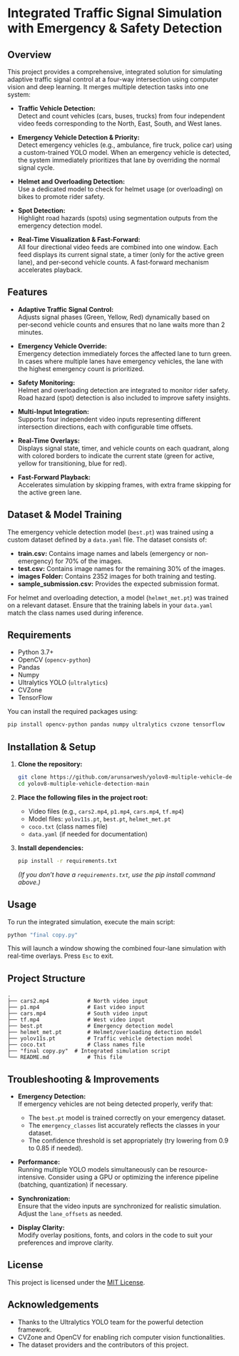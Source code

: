 
# Integrated Traffic Signal Simulation with Emergency & Safety Detection

## Overview

This project provides a comprehensive, integrated solution for simulating adaptive traffic signal control at a four-way intersection using computer vision and deep learning. It merges multiple detection tasks into one system:

- **Traffic Vehicle Detection:**  
  Detect and count vehicles (cars, buses, trucks) from four independent video feeds corresponding to the North, East, South, and West lanes.

- **Emergency Vehicle Detection & Priority:**  
  Detect emergency vehicles (e.g., ambulance, fire truck, police car) using a custom-trained YOLO model. When an emergency vehicle is detected, the system immediately prioritizes that lane by overriding the normal signal cycle.

- **Helmet and Overloading Detection:**  
  Use a dedicated model to check for helmet usage (or overloading) on bikes to promote rider safety.

- **Spot Detection:**  
  Highlight road hazards (spots) using segmentation outputs from the emergency detection model.

- **Real-Time Visualization & Fast-Forward:**  
  All four directional video feeds are combined into one window. Each feed displays its current signal state, a timer (only for the active green lane), and per‑second vehicle counts. A fast‑forward mechanism accelerates playback.

## Features

- **Adaptive Traffic Signal Control:**  
  Adjusts signal phases (Green, Yellow, Red) dynamically based on per‑second vehicle counts and ensures that no lane waits more than 2 minutes.

- **Emergency Vehicle Override:**  
  Emergency detection immediately forces the affected lane to turn green. In cases where multiple lanes have emergency vehicles, the lane with the highest emergency count is prioritized.

- **Safety Monitoring:**  
  Helmet and overloading detection are integrated to monitor rider safety. Road hazard (spot) detection is also included to improve safety insights.

- **Multi-Input Integration:**  
  Supports four independent video inputs representing different intersection directions, each with configurable time offsets.

- **Real-Time Overlays:**  
  Displays signal state, timer, and vehicle counts on each quadrant, along with colored borders to indicate the current state (green for active, yellow for transitioning, blue for red).

- **Fast-Forward Playback:**  
  Accelerates simulation by skipping frames, with extra frame skipping for the active green lane.

## Dataset & Model Training

The emergency vehicle detection model (`best.pt`) was trained using a custom dataset defined by a `data.yaml` file. The dataset consists of:

- **train.csv:** Contains image names and labels (emergency or non-emergency) for 70% of the images.
- **test.csv:** Contains image names for the remaining 30% of the images.
- **images Folder:** Contains 2352 images for both training and testing.
- **sample_submission.csv:** Provides the expected submission format.

For helmet and overloading detection, a model (`helmet_met.pt`) was trained on a relevant dataset. Ensure that the training labels in your `data.yaml` match the class names used during inference.

## Requirements

- Python 3.7+
- OpenCV (`opencv-python`)
- Pandas
- Numpy
- Ultralytics YOLO (`ultralytics`)
- CVZone
- TensorFlow

You can install the required packages using:

```bash
pip install opencv-python pandas numpy ultralytics cvzone tensorflow
```

## Installation & Setup

1. **Clone the repository:**

   ```bash
   git clone https://github.com/arunsarwesh/yolov8-multiple-vehicle-detection-main.git
   cd yolov8-multiple-vehicle-detection-main
   ```

2. **Place the following files in the project root:**
   - Video files (e.g., `cars2.mp4`, `p1.mp4`, `cars.mp4`, `tf.mp4`)
   - Model files: `yolov11s.pt`, `best.pt`, `helmet_met.pt`
   - `coco.txt` (class names file)
   - `data.yaml` (if needed for documentation)

3. **Install dependencies:**

   ```bash
   pip install -r requirements.txt
   ```

   *(If you don’t have a `requirements.txt`, use the pip install command above.)*

## Usage

To run the integrated simulation, execute the main script:

```bash
python "final copy.py"
```

This will launch a window showing the combined four-lane simulation with real-time overlays. Press `Esc` to exit.

## Project Structure

```
.
├── cars2.mp4            # North video input
├── p1.mp4               # East video input
├── cars.mp4             # South video input
├── tf.mp4               # West video input
├── best.pt              # Emergency detection model
├── helmet_met.pt        # Helmet/overloading detection model
├── yolov11s.pt          # Traffic vehicle detection model
├── coco.txt             # Class names file
├── "final copy.py"  # Integrated simulation script
└── README.md            # This file
```

## Troubleshooting & Improvements

- **Emergency Detection:**  
  If emergency vehicles are not being detected properly, verify that:
  - The `best.pt` model is trained correctly on your emergency dataset.
  - The `emergency_classes` list accurately reflects the classes in your dataset.
  - The confidence threshold is set appropriately (try lowering from 0.9 to 0.85 if needed).

- **Performance:**  
  Running multiple YOLO models simultaneously can be resource-intensive. Consider using a GPU or optimizing the inference pipeline (batching, quantization) if necessary.

- **Synchronization:**  
  Ensure that the video inputs are synchronized for realistic simulation. Adjust the `lane_offsets` as needed.

- **Display Clarity:**  
  Modify overlay positions, fonts, and colors in the code to suit your preferences and improve clarity.

## License

This project is licensed under the [MIT License](LICENSE).

## Acknowledgements

- Thanks to the Ultralytics YOLO team for the powerful detection framework.
- CVZone and OpenCV for enabling rich computer vision functionalities.
- The dataset providers and the contributors of this project.
